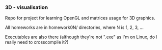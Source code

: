 ### 3D - visualisation

Repo for project for learning OpenGL and matrices usage for 3D graphics.

All homeworks are in homework0N/ directories, where N is 1, 2, 3, ...

Executables are also there (although they're not ".exe" as I'm on Linux, do I really need to crosscompile it?)

